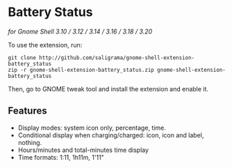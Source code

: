 Battery Status
====================================

*for Gnome Shell 3.10 / 3.12 / 3.14 / 3.16 / 3.18 / 3.20*

To use the extension, run:

    git clone http://github.com/saligrama/gnome-shell-extension-battery_status
    zip -r gnome-shell-extension-battery_status.zip gnome-shell-extension-battery_status

Then, go to GNOME tweak tool and install the extension and enable it.

Features
--------

* Display modes: system icon only, percentage, time.
* Conditional display when charging/charged: icon, icon and label, nothing.
* Hours/minutes and total-minutes time display
* Time formats: 1:11, 1h11m, 1'11"

